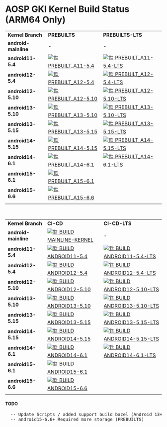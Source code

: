 # AOSP GKI Kernel Build Status (ARM64 Only)

|     |     |     |
| --- | --- | --- |
| **Kernel Branch** | **PREBUILTS** | **PREBUILTS-LTS** |
| **android-mainline** | \-  | \-  |
| **android11-5.4** | [![🏗️ PREBUILT_A11-5.4](https://github.com/xprateek/aosp_kernel_gki_builder/actions/workflows/prebuilt-android11-5.4.yml/badge.svg)](https://github.com/xprateek/aosp_kernel_gki_builder/actions/workflows/prebuilt-android11-5.4.yml) | [![🏗️ PREBUILT_A11-5.4-LTS](https://github.com/xprateek/aosp_kernel_gki_builder/actions/workflows/prebuilt-android11-5.4-lts.yml/badge.svg)](https://github.com/xprateek/aosp_kernel_gki_builder/actions/workflows/prebuilt-android11-5.4-lts.yml) |
| **android12-5.4** | [![🏗️ PREBUILT_A12-5.4](https://github.com/xprateek/aosp_kernel_gki_builder/actions/workflows/prebuilt-android12-5.4.yml/badge.svg)](https://github.com/xprateek/aosp_kernel_gki_builder/actions/workflows/prebuilt-android12-5.4.yml) | [![🏗️ PREBUILT_A12-5.4-LTS](https://github.com/xprateek/aosp_kernel_gki_builder/actions/workflows/prebuilt-android12-5.4-lts.yml/badge.svg)](https://github.com/xprateek/aosp_kernel_gki_builder/actions/workflows/prebuilt-android12-5.4-lts.yml) |
| **android12-5.10** | [![🏗️ PREBUILT_A12-5.10](https://github.com/xprateek/aosp_kernel_gki_builder/actions/workflows/prebuilt-android12-5.10.yml/badge.svg)](https://github.com/xprateek/aosp_kernel_gki_builder/actions/workflows/prebuilt-android12-5.10.yml) | [![🏗️ PREBUILT_A12-5.10-LTS](https://github.com/xprateek/aosp_kernel_gki_builder/actions/workflows/prebuilt-android12-5.10-lts.yml/badge.svg)](https://github.com/xprateek/aosp_kernel_gki_builder/actions/workflows/prebuilt-android12-5.10-lts.yml) |
| **android13-5.10** | [![🏗️ PREBUILT_A13-5.10](https://github.com/xprateek/aosp_kernel_gki_builder/actions/workflows/prebuilt-android13-5.10.yml/badge.svg)](https://github.com/xprateek/aosp_kernel_gki_builder/actions/workflows/prebuilt-android13-5.10.yml) | [![🏗️ PREBUILT_A13-5.10-LTS](https://github.com/xprateek/aosp_kernel_gki_builder/actions/workflows/prebuilt-android13-5.10-lts.yml/badge.svg)](https://github.com/xprateek/aosp_kernel_gki_builder/actions/workflows/prebuilt-android13-5.10-lts.yml) |
| **android13-5.15** | [![🏗️ PREBUILT_A13-5.15](https://github.com/xprateek/aosp_kernel_gki_builder/actions/workflows/prebuilt-android13-5.15.yml/badge.svg)](https://github.com/xprateek/aosp_kernel_gki_builder/actions/workflows/prebuilt-android13-5.15.yml) | [![🏗️ PREBUILT_A13-5.15-LTS](https://github.com/xprateek/aosp_kernel_gki_builder/actions/workflows/prebuilt-android13-5.15-lts.yml/badge.svg)](https://github.com/xprateek/aosp_kernel_gki_builder/actions/workflows/prebuilt-android13-5.15-lts.yml) |
| **android14-5.15** | [![🏗️ PREBUILT_A14-5.15](https://github.com/xprateek/aosp_kernel_gki_builder/actions/workflows/prebuilt-android14-5.15.yml/badge.svg)](https://github.com/xprateek/aosp_kernel_gki_builder/actions/workflows/prebuilt-android14-5.15.yml) | [![🏗️ PREBUILT_A14-5.15-LTS](https://github.com/xprateek/aosp_kernel_gki_builder/actions/workflows/prebuilt-android14-5.15-lts.yml/badge.svg)](https://github.com/xprateek/aosp_kernel_gki_builder/actions/workflows/prebuilt-android14-5.15-lts.yml) |
| **android14-6.1** | [![🏗️ PREBUILT_A14-6.1](https://github.com/xprateek/aosp_kernel_gki_builder/actions/workflows/prebuilt-android14-6.1.yml/badge.svg)](https://github.com/xprateek/aosp_kernel_gki_builder/actions/workflows/prebuilt-android14-6.1.yml) | [![🏗️ PREBUILT_A14-6.1-LTS](https://github.com/xprateek/aosp_kernel_gki_builder/actions/workflows/prebuilt-android14-6.1-lts.yml/badge.svg)](https://github.com/xprateek/aosp_kernel_gki_builder/actions/workflows/prebuilt-android14-6.1-lts.yml) |
| **android15-6.1** | [![🏗️ PREBUILT_A15-6.1](https://github.com/xprateek/aosp_kernel_gki_builder/actions/workflows/prebuilt-android15-6.1.yml/badge.svg)](https://github.com/xprateek/aosp_kernel_gki_builder/actions/workflows/prebuilt-android15-6.1.yml) |     |
| **android15-6.6** |  [![🏗️ PREBUILT_A15-6.6](https://github.com/xprateek/aosp_kernel_gki_builder/actions/workflows/prebuilt-android15-6.6.yml/badge.svg)](https://github.com/xprateek/aosp_kernel_gki_builder/actions/workflows/prebuilt-android15-6.6.yml)   |     |
|     |     |     |

&nbsp;

|     |     |     |
| --- | --- | --- |
| **Kernel Branch** | **CI-CD** | **CI-CD-LTS** |
| **android-mainline** | [![🏗️ BUILD MAINLINE-KERNEL](https://github.com/xprateek/aosp_kernel_gki_builder/actions/workflows/build-android-mainline.yml/badge.svg)](https://github.com/xprateek/aosp_kernel_gki_builder/actions/workflows/build-android-mainline.yml) | - |
| **android11-5.4** | [![🏗️ BUILD ANDROID11-5.4](https://github.com/xprateek/aosp_kernel_gki_builder/actions/workflows/build-android11-5.4.yml/badge.svg)](https://github.com/xprateek/aosp_kernel_gki_builder/actions/workflows/build-android11-5.4.yml) | [![🏗️ BUILD ANDROID11-5.4-LTS](https://github.com/xprateek/aosp_kernel_gki_builder/actions/workflows/build-android11-5.4-lts.yml/badge.svg)](https://github.com/xprateek/aosp_kernel_gki_builder/actions/workflows/build-android11-5.4-lts.yml) |
| **android12-5.4** | [![🏗️ BUILD ANDROID12-5.4](https://github.com/xprateek/aosp_kernel_gki_builder/actions/workflows/build-android12-5.4.yml/badge.svg)](https://github.com/xprateek/aosp_kernel_gki_builder/actions/workflows/build-android12-5.4.yml) | [![🏗️ BUILD ANDROID12-5.4-LTS](https://github.com/xprateek/aosp_kernel_gki_builder/actions/workflows/build-android12-5.4-lts.yml/badge.svg)](https://github.com/xprateek/aosp_kernel_gki_builder/actions/workflows/build-android12-5.4-lts.yml) |
| **android12-5.10** | [![🏗️ BUILD ANDROID12-5.10](https://github.com/xprateek/aosp_kernel_gki_builder/actions/workflows/build-android12-5.10.yml/badge.svg)](https://github.com/xprateek/aosp_kernel_gki_builder/actions/workflows/build-android12-5.10.yml) | [![🏗️ BUILD ANDROID12-5.10-LTS](https://github.com/xprateek/aosp_kernel_gki_builder/actions/workflows/build-android12-5.10-lts.yml/badge.svg)](https://github.com/xprateek/aosp_kernel_gki_builder/actions/workflows/build-android12-5.10-lts.yml) |
| **android13-5.10** | [![🏗️ BUILD ANDROID13-5.10](https://github.com/xprateek/aosp_kernel_gki_builder/actions/workflows/build-android13-5.10.yml/badge.svg)](https://github.com/xprateek/aosp_kernel_gki_builder/actions/workflows/build-android13-5.10.yml) | [![🏗️ BUILD ANDROID13-5.10-LTS](https://github.com/xprateek/aosp_kernel_gki_builder/actions/workflows/build-android13-5.10-lts.yml/badge.svg)](https://github.com/xprateek/aosp_kernel_gki_builder/actions/workflows/build-android13-5.10-lts.yml) |
| **android13-5.15** | [![🏗️ BUILD ANDROID13-5.15](https://github.com/xprateek/aosp_kernel_gki_builder/actions/workflows/build-android13-5.15.yml/badge.svg)](https://github.com/xprateek/aosp_kernel_gki_builder/actions/workflows/build-android13-5.15.yml) | [![🏗️ BUILD ANDROID13-5.15-LTS](https://github.com/xprateek/aosp_kernel_gki_builder/actions/workflows/build-android13-5.15-lts.yml/badge.svg)](https://github.com/xprateek/aosp_kernel_gki_builder/actions/workflows/build-android13-5.15-lts.yml) |
| **android14-5.15** | [![🏗️ BUILD ANDROID14-5.15](https://github.com/xprateek/aosp_kernel_gki_builder/actions/workflows/build-android14-5.15.yml/badge.svg)](https://github.com/xprateek/aosp_kernel_gki_builder/actions/workflows/build-android14-5.15.yml) | [![🏗️ BUILD ANDROID14-5.15-LTS](https://github.com/xprateek/aosp_kernel_gki_builder/actions/workflows/build-android14-5.15-lts.yml/badge.svg)](https://github.com/xprateek/aosp_kernel_gki_builder/actions/workflows/build-android14-5.15-lts.yml) |
| **android14-6.1** | [![🏗️ BUILD ANDROID14-6.1](https://github.com/xprateek/aosp_kernel_gki_builder/actions/workflows/build-android14-6.1.yml/badge.svg)](https://github.com/xprateek/aosp_kernel_gki_builder/actions/workflows/build-android14-6.1.yml) | [![🏗️ BUILD ANDROID14-6.1-LTS](https://github.com/xprateek/aosp_kernel_gki_builder/actions/workflows/build-android14-6.1-lts.yml/badge.svg)](https://github.com/xprateek/aosp_kernel_gki_builder/actions/workflows/build-android14-6.1-lts.yml) |
| **android15-6.1** | [![🏗️ BUILD ANDROID15-6.1](https://github.com/xprateek/aosp_kernel_gki_builder/actions/workflows/build-android15-6.1.yml/badge.svg)](https://github.com/xprateek/aosp_kernel_gki_builder/actions/workflows/build-android15-6.1.yml) |     |
| **android15-6.6** |  [![🏗️ BUILD ANDROID15-6.6](https://github.com/xprateek/aosp_kernel_gki_builder/actions/workflows/build-android15-6.6.yml/badge.svg)](https://github.com/xprateek/aosp_kernel_gki_builder/actions/workflows/build-android15-6.6.yml)   |     |
|     |     |     |

#### TODO

<pre>
  -- Update Scripts / added support build bazel (Android 13+)
  -- android15-6.6+ Required more storage (PREBUILTS)
</pre>
